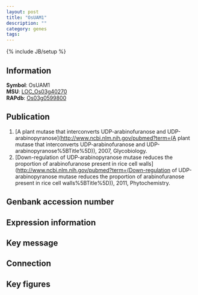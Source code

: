 ```yaml
---
layout: post
title: "OsUAM1"
description: ""
category: genes
tags: 
---
```

{% include JB/setup %}

## Information
__Symbol__: OsUAM1  
__MSU__: [LOC_Os03g40270](http://rice.plantbiology.msu.edu/cgi-bin/ORF_infopage.cgi?orf=LOC_Os03g40270)  
__RAPdb__: [Os03g0599800](http://rapdb.dna.affrc.go.jp/viewer/gbrowse_details/irgsp1?name=Os03g0599800)  

## Publication
1. [A plant mutase that interconverts UDP-arabinofuranose and UDP-arabinopyranose](http://www.ncbi.nlm.nih.gov/pubmed?term=(A plant mutase that interconverts UDP-arabinofuranose and UDP-arabinopyranose%5BTitle%5D)), 2007, Glycobiology.
2. [Down-regulation of UDP-arabinopyranose mutase reduces the proportion of arabinofuranose present in rice cell walls](http://www.ncbi.nlm.nih.gov/pubmed?term=(Down-regulation of UDP-arabinopyranose mutase reduces the proportion of arabinofuranose present in rice cell walls%5BTitle%5D)), 2011, Phytochemistry.

## Genbank accession number

## Expression information

## Key message

## Connection

## Key figures


